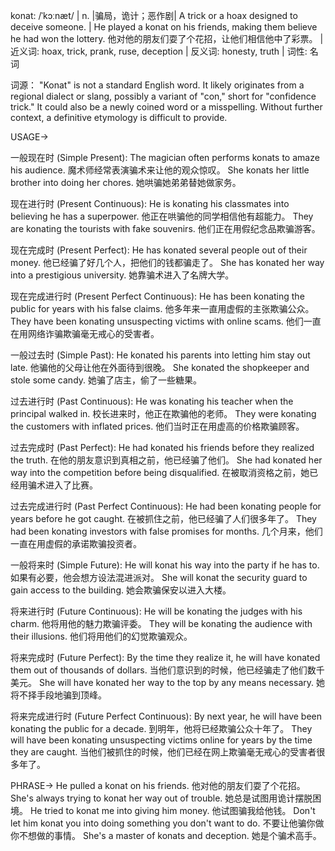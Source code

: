 konat: /ˈkɔːnæt/ | n. |骗局，诡计；恶作剧| A trick or a hoax designed to deceive someone. | He played a konat on his friends, making them believe he had won the lottery. 他对他的朋友们耍了个花招，让他们相信他中了彩票。 | 近义词: hoax, trick, prank, ruse, deception | 反义词: honesty, truth | 词性: 名词

词源： "Konat" is not a standard English word.  It likely originates from a regional dialect or slang, possibly a variant of "con," short for "confidence trick."  It could also be a newly coined word or a misspelling.  Without further context, a definitive etymology is difficult to provide.


USAGE->

一般现在时 (Simple Present):
The magician often performs konats to amaze his audience.  魔术师经常表演骗术来让他的观众惊叹。
She konats her little brother into doing her chores. 她哄骗她弟弟替她做家务。


现在进行时 (Present Continuous):
He is konating his classmates into believing he has a superpower. 他正在哄骗他的同学相信他有超能力。
They are konating the tourists with fake souvenirs. 他们正在用假纪念品欺骗游客。


现在完成时 (Present Perfect):
He has konated several people out of their money. 他已经骗了好几个人，把他们的钱都骗走了。
She has konated her way into a prestigious university. 她靠骗术进入了名牌大学。


现在完成进行时 (Present Perfect Continuous):
He has been konating the public for years with his false claims. 他多年来一直用虚假的主张欺骗公众。
They have been konating unsuspecting victims with online scams. 他们一直在用网络诈骗欺骗毫无戒心的受害者。


一般过去时 (Simple Past):
He konated his parents into letting him stay out late. 他骗他的父母让他在外面待到很晚。
She konated the shopkeeper and stole some candy. 她骗了店主，偷了一些糖果。


过去进行时 (Past Continuous):
He was konating his teacher when the principal walked in. 校长进来时，他正在欺骗他的老师。
They were konating the customers with inflated prices. 他们当时正在用虚高的价格欺骗顾客。


过去完成时 (Past Perfect):
He had konated his friends before they realized the truth. 在他的朋友意识到真相之前，他已经骗了他们。
She had konated her way into the competition before being disqualified. 在被取消资格之前，她已经用骗术进入了比赛。


过去完成进行时 (Past Perfect Continuous):
He had been konating people for years before he got caught. 在被抓住之前，他已经骗了人们很多年了。
They had been konating investors with false promises for months. 几个月来，他们一直在用虚假的承诺欺骗投资者。


一般将来时 (Simple Future):
He will konat his way into the party if he has to. 如果有必要，他会想方设法混进派对。
She will konat the security guard to gain access to the building. 她会欺骗保安以进入大楼。


将来进行时 (Future Continuous):
He will be konating the judges with his charm. 他将用他的魅力欺骗评委。
They will be konating the audience with their illusions. 他们将用他们的幻觉欺骗观众。


将来完成时 (Future Perfect):
By the time they realize it, he will have konated them out of thousands of dollars. 当他们意识到的时候，他已经骗走了他们数千美元。
She will have konated her way to the top by any means necessary. 她将不择手段地骗到顶峰。


将来完成进行时 (Future Perfect Continuous):
By next year, he will have been konating the public for a decade. 到明年，他将已经欺骗公众十年了。
They will have been konating unsuspecting victims online for years by the time they are caught. 当他们被抓住的时候，他们已经在网上欺骗毫无戒心的受害者很多年了。


PHRASE->
He pulled a konat on his friends. 他对他的朋友们耍了个花招。
She's always trying to konat her way out of trouble. 她总是试图用诡计摆脱困境。
He tried to konat me into giving him money. 他试图骗我给他钱。
Don't let him konat you into doing something you don't want to do. 不要让他骗你做你不想做的事情。
She's a master of konats and deception. 她是个骗术高手。
